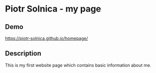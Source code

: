 # Piotr Solnica - my page
## Demo 
https://piotr-solnica.github.io/homepage/
## Description
This is my first website page which contains basic information about me. 
